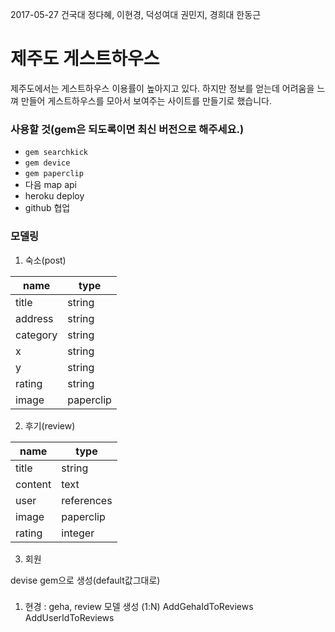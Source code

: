 2017-05-27 건국대 정다혜, 이현경, 덕성여대 권민지, 경희대 한동근

# 제주도 게스트하우스

제주도에서는 게스트하우스 이용률이 높아지고 있다.
하지만 정보를 얻는데 어려움을 느껴 만들어 게스트하우스를 모아서 보여주는 사이트를 만들기로 했습니다.

### 사용할 것(gem은 되도록이면 최신 버전으로 해주세요.)

- `gem searchkick`
- `gem device`
- `gem paperclip`
- 다음 map api
- heroku deploy
- github 협업

### 모델링

1. 숙소(post)

| name | type |
|------|------|
|title| string|
|address|string|
|category|string|
|x|string|
|y|string|
|rating|string|
|image|paperclip|

2. 후기(review)

| name | type |
|------|------|
| title | string |
| content | text |
| user | references |
| image | paperclip |
| rating | integer |

3. 회원

devise gem으로 생성(default값그대로)

### 
1. 현경 : geha, review 모델 생성 (1:N)
          AddGehaIdToReviews
          AddUserIdToReviews








